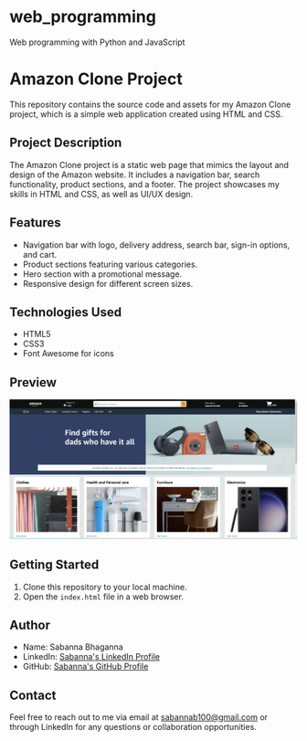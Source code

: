 # web_programming
Web programming with Python and JavaScript
# Amazon Clone Project

This repository contains the source code and assets for my Amazon Clone project, which is a simple web application created using HTML and CSS.

## Project Description

The Amazon Clone project is a static web page that mimics the layout and design of the Amazon website. It includes a navigation bar, search functionality, product sections, and a footer. The project showcases my skills in HTML and CSS, as well as UI/UX design.

## Features

- Navigation bar with logo, delivery address, search bar, sign-in options, and cart.
- Product sections featuring various categories.
- Hero section with a promotional message.
- Responsive design for different screen sizes.

## Technologies Used

- HTML5
- CSS3
- Font Awesome for icons

## Preview

![Amazon Clone Preview](amazonclonepng.png)

## Getting Started

1. Clone this repository to your local machine.
2. Open the `index.html` file in a web browser.

## Author

- Name: Sabanna Bhaganna
- LinkedIn: [Sabanna's LinkedIn Profile](https://www.linkedin.com/in/sabanna-bhaganna-652a81171/)
- GitHub: [Sabanna's GitHub Profile](https://github.com/Sabu100)

## Contact

Feel free to reach out to me via email at sabannab100@gmail.com or through LinkedIn for any questions or collaboration opportunities.

